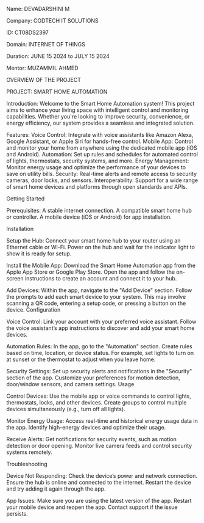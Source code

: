 Name: DEVADARSHINI M

Company: CODTECH IT SOLUTIONS

ID: CT08DS2397

Domain: INTERNET OF THINGS

Duration: JUNE 15 2024 to JULY 15 2024

Mentor: MUZAMMIL AHMED

OVERVIEW OF THE PROJECT

PROJECT: SMART HOME AUTOMATION

Introduction:
Welcome to the Smart Home Automation system! This project aims to enhance your living space with intelligent control and monitoring capabilities. Whether you're looking to improve security, convenience, or energy efficiency, our system provides a seamless and integrated solution.

Features:
Voice Control: Integrate with voice assistants like Amazon Alexa, Google Assistant, or Apple Siri for hands-free control.
Mobile App: Control and monitor your home from anywhere using the dedicated mobile app (iOS and Android).
Automation: Set up rules and schedules for automated control of lights, thermostats, security systems, and more.
Energy Management: Monitor energy usage and optimize the performance of your devices to save on utility bills.
Security: Real-time alerts and remote access to security cameras, door locks, and sensors.
Interoperability: Support for a wide range of smart home devices and platforms through open standards and APIs.

Getting Started

Prerequisites:
A stable internet connection.
A compatible smart home hub or controller.
A mobile device (iOS or Android) for app installation.

Installation

Setup the Hub:
Connect your smart home hub to your router using an Ethernet cable or Wi-Fi.
Power on the hub and wait for the indicator light to show it is ready for setup.

Install the Mobile App:
Download the Smart Home Automation app from the Apple App Store or Google Play Store.
Open the app and follow the on-screen instructions to create an account and connect it to your hub.

Add Devices:
Within the app, navigate to the "Add Device" section.
Follow the prompts to add each smart device to your system. This may involve scanning a QR code, entering a setup code, or pressing a button on the device.
Configuration

Voice Control:
Link your account with your preferred voice assistant.
Follow the voice assistant’s app instructions to discover and add your smart home devices.

Automation Rules:
In the app, go to the "Automation" section.
Create rules based on time, location, or device status. For example, set lights to turn on at sunset or the thermostat to adjust when you leave home.

Security Settings:
Set up security alerts and notifications in the "Security" section of the app.
Customize your preferences for motion detection, door/window sensors, and camera settings.
Usage

Control Devices:
Use the mobile app or voice commands to control lights, thermostats, locks, and other devices.
Create groups to control multiple devices simultaneously (e.g., turn off all lights).

Monitor Energy Usage:
Access real-time and historical energy usage data in the app.
Identify high-energy devices and optimize their usage.

Receive Alerts:
Get notifications for security events, such as motion detection or door opening.
Monitor live camera feeds and control security systems remotely.

Troubleshooting

Device Not Responding:
Check the device’s power and network connection.
Ensure the hub is online and connected to the internet.
Restart the device and try adding it again through the app.

App Issues:
Make sure you are using the latest version of the app.
Restart your mobile device and reopen the app.
Contact support if the issue persists.
